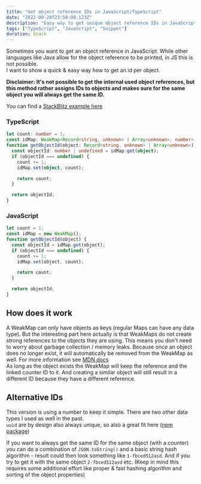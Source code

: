 ```yaml
---
title: "Get object reference IDs in JavaScript/TypeScript"
date: "2022-09-28T23:59:08.123Z"
description: "Easy way to get unique object reference IDs in JavaScript/TypeScript"
tags: ["TypeScript", "JavaScript", "Snippet"]
duration: Snack
---
```


Sometimes you want to get an object reference in JavaScript. While other languages like Java allow for the object reference 
to be printed, in JS this is not possible.  
I want to show a quick & easy way how to get an id per object.

**Disclaimer: It's not possible to get the internal used object references, but this method rather assigns IDs to objects 
and makes sure for the same object you will always get the same ID.**

You can find a [StackBlitz example here](https://stackblitz.com/edit/typescript-9lhmyz?file=index.ts)

### TypeScript
```typescript
let count: number = 1;
const idMap: WeakMap<Record<string, unknown> | Array<unknown>, number> = new WeakMap<Record<string, unknown> | Array<unknown>, number>();
function getObjectId(object: Record<string, unknown> | Array<unknown>): number {
  const objectId: number | undefined = idMap.get(object);
  if (objectId === undefined) {
    count += 1;
    idMap.set(object, count);

    return count;
  }

  return objectId;
}
```

### JavaScript
```javascript
let count = 1;
const idMap = new WeakMap();
function getObjectId(object) {
  const objectId = idMap.get(object);
  if (objectId === undefined) {
    count += 1;
    idMap.set(object, count);

    return count;
  }

  return objectId;
}
```

## How does it work
A WeakMap can only have objects as keys (regular Maps can have any data type). But the interesting part here actually is that 
WeakMaps do not create strong references to the objects they are using. This means you don't need to worry about garbage 
collection / memory leaks. Because once an object does no longer exist, it will automatically be removed from the WeakMap 
as well. For more information see [MDN docs](https://developer.mozilla.org/en-US/docs/Web/JavaScript/Reference/Global_Objects/WeakMap)  
As long as the object exists the WeakMap will keep the reference and the linked counter ID to it. And creating a similar object 
will still result in a different ID because they have a different reference.

## Alternative IDs
This version is using a number to keep it simple. There are two other data types I used as well in the past.  
`uuid` are by design also always unique, so also a great fit here ([npm package](https://www.npmjs.com/package/uuid))

If you want to always get the same ID for the same object (with a counter) you can do a combination of `JSON.toString()` and 
a basic string hash algorithm - result could then look something like `1-fbced512asd`. And if you try to get it with the same 
object `2-fbced512asd` etc. (Keep in mind this requires some additional effort like proper & fast hashing algorithm and sorting 
of the object properties)